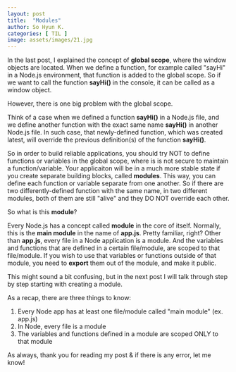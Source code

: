 ```yaml
---
layout: post
title:  "Modules"
author: So Hyun K.
categories: [ TIL ]
image: assets/images/21.jpg
---
```


In the last post, I explained the concept of **global scope**, where the window objects are located.
When we define a function, for example called "sayHi" in a Node.js environment, that function is added to the global scope. So if we want to call the function **sayHi()** in the console, it can be called as a window object.

However, there is one big problem with the global scope.

Think of a case when we defined a function **sayHi()** in a Node.js file, and we define another function with the exact same name **sayHi()** in another Node.js file. In such case, that newly-defined function, which was created latest, will override the previous definition(s) of the function **sayHi()**.

So in order to build reliable applications, you should try NOT to define functions or variables in the global scope, where is is not secure to maintain a function/variable.
Your applicaiton will be in a much more stable state if you create separate building blocks, called **modules**. This way, you can define each function or variable separate from one another. So if there are two differently-defined function with the same name, in two different modules, both of them are still "alive" and they DO NOT override each other.

So what is this **module**?

Every Node.js has a concept called **module** in the core of itself. Normally, this is the **main module** in the name of **app.js**. Pretty familiar, right?
Other than **app.js**, every file in a Node application is a module. And the variables and functions that are defined in a certain file/module, are scoped to that file/module.
If you wish to use that variables or functions outside of that module, you need to **export** them out of the module, and make it public.

This might sound a bit confusing, but in the next post I will talk through step by step starting with creating a module.

As a recap, there are three things to know:
<ol>
    <li>Every Node app has at least one file/module called "main module" (ex. app.js)</li>
    <li>In Node, every file is a module</li>
    <li>The variables and functions defined in a module are scoped ONLY to that module</li>
</ol>


As always, thank you for reading my post & if there is any error, let me know!